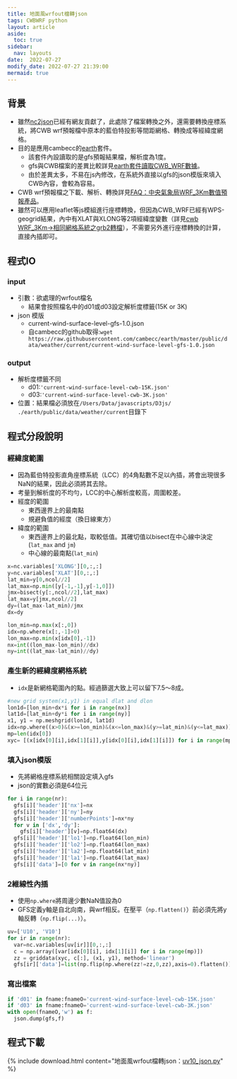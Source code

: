 ```yaml
---
title: 地面風wrfout檔轉json
tags: CWBWRF python
layout: article
aside:
  toc: true
sidebar:
  nav: layouts
date:  2022-07-27
modify_date: 2022-07-27 21:39:00
mermaid: true
---
```

## 背景
- 雖然[nc2json][nc2json]已經有網友貢獻了，此處除了檔案轉換之外，還需要轉換座標系統，將CWB wrf預報檔中原本的藍伯特投影等間距網格、轉換成等經緯度網格。
- 目的是應用cambecc的[earth][ens]套件。
  - 該套件內設讀取的是gfs預報結果檔，解析度為1度。
  - gfs與CWB檔案的差異比較詳見[earth套件讀取CWB_WRF數據][diff_tab]。
  - 由於差異太多，不易在js內修改，在系統外直接以gfs的json模版來填入CWB內容，會較為容易。
- CWB wrf預報檔之下載、解析、轉換詳見[FAQ：中央氣象局WRF_3Km數值預報產品][wrf_3km]。
- 雖然可以應用leaflet等js模組進行座標轉換，但因為CWB_WRF已經有WPS-geogrid結果，內中有XLAT與XLONG等2項經緯度變數（詳見[cwb WRF_3Km->相同網格系統之grb2轉檔][fil_grb_nc]），不需要另外進行座標轉換的計算，直接內插即可。

## 程式IO
### input
- 引數：欲處理的wrfout檔名
  - 結果會按照檔名中的d01或d03設定解析度標籤(15K or 3K)
- json 模版
  - current-wind-surface-level-gfs-1.0.json
  - 自cambecc的github取得:`wget https://raw.githubusercontent.com/cambecc/earth/master/public/data/weather/current/current-wind-surface-level-gfs-1.0.json`

### output
- 解析度標籤不同
  - d01:`'current-wind-surface-level-cwb-15K.json'`
  - d03:`'current-wind-surface-level-cwb-3K.json'`
- 位置：結果檔必須放在`/Users/Data/javascripts/D3js/` `./earth/public/data/weather/current`目錄下

## 程式分段說明
### 經緯度範圍
- 因為藍伯特投影直角座標系統（LCC）的4角點數不足以內插，將會出現很多NaN的結果，因此必須將其去除。
- 考量到解析度的不均勻，LCC的中心解析度較高，周圍較差。
- 經度的範圍
  - 東西邊界上的最南點
  - 規避負值的經度（換日線東方）
- 緯度的範圍
  - 東西邊界上的最北點，取較低值。其確切值以bisect在中心線中決定(`lat_max` and `jm`)
  - 中心線的最南點(`lat_min`)

```python
x=nc.variables['XLONG'][0,:,:]
y=nc.variables['XLAT'][0,:,:]
lat_min=y[0,ncol//2]
lat_max=np.min([y[-1,-1],y[-1,0]])
jmx=bisect(y[:,ncol//2],lat_max)
lat_max=y[jmx,ncol//2]
dy=(lat_max-lat_min)/jmx
dx=dy

lon_min=np.max(x[:,0])
idx=np.where(x[:,-1]>0)
lon_max=np.min(x[idx[0],-1])
nx=int((lon_max-lon_min)//dx)
ny=int((lat_max-lat_min)//dy)
```

### 產生新的經緯度網格系統
- `idx`是新網格範圍內的點。經過篩選大致上可以留下7.5～8成。

```python
#new grid system(x1,y1) in equal dlat and dlon
lon1d=[lon_min+dx*i for i in range(nx)]
lat1d=[lat_min+dy*i for i in range(ny)]
x1, y1 = np.meshgrid(lon1d, lat1d)
idx=np.where((x>0)&(x>=lon_min)&(x<=lon_max)&(y>=lat_min)&(y<=lat_max))
mp=len(idx[0])
xyc= [(x[idx[0][i],idx[1][i]],y[idx[0][i],idx[1][i]]) for i in range(mp)]
```

### 填入json模版
- 先將網格座標系統相關設定填入gfs
- json的實數必須是64位元

```python
for i in range(nr):
  gfs[i]['header']['nx']=nx
  gfs[i]['header']['ny']=ny
  gfs[i]['header']['numberPoints']=nx*ny
  for v in ['dx','dy']:
    gfs[i]['header'][v]=np.float64(dx)
  gfs[i]['header']['lo1']=np.float64(lon_min)
  gfs[i]['header']['lo2']=np.float64(lon_max)
  gfs[i]['header']['la2']=np.float64(lat_min)
  gfs[i]['header']['la1']=np.float64(lat_max)
  gfs[i]['data']=[0 for v in range(nx*ny)]
```

### 2維線性內插
- 使用`np.where`將周邊少數NaN值設為0
- GFS定義y軸是自北向南，與wrf相反。在壓平（`np.flatten()`）前必須先將y軸反轉（`np.flip(...)`）。

```python
uv=['U10', 'V10']
for ir in range(nr):
  var=nc.variables[uv[ir]][0,:,:]
  c = np.array([var[idx[0][i], idx[1][i]] for i in range(mp)])
  zz = griddata(xyc, c[:], (x1, y1), method='linear')
  gfs[ir]['data']=list(np.flip(np.where(zz!=zz,0,zz),axis=0).flatten())
```

### 寫出檔案

```python
if 'd01' in fname:fnameO='current-wind-surface-level-cwb-15K.json'
if 'd03' in fname:fnameO='current-wind-surface-level-cwb-3K.json'
with open(fnameO,'w') as f:
  json.dump(gfs,f)
```

## 程式下載

{% include download.html content="地面風wrfout檔轉json：[uv10_json.py](https://github.com/sinotec2/Focus-on-Air-Quality/blob/main/wind_models/cwbWRF_3Km/uv10_json.py)" %}

[nc2json]: <https://github.com/pwcazenave/netcdf2json/blob/master/netcdf2json.py> "pwcazenave(2017), Convert netCDF output to JSON for use in earth, netcdf2json"
[diff_tab]: <https://sinotec2.github.io/FAQ/2022/07/26/CWBwrf_3Km2NWC.html> "earth套件讀取CWB_WRF數據-> diff of first paramter in gfs and cwbwrf_15Km files"
[ens]: <https://earth.nullschool.net/> "earth, a visualization of global weather conditions, forecast by supercomputers, updated every three hours"
[wrf_3km]: <https://sinotec2.github.io/Focus-on-Air-Quality/wind_models/cwbWRF_3Km/> "中央氣象局WRF_3Km數值預報產品"
[fil_grb_nc]: <https://sinotec2.github.io/Focus-on-Air-Quality/wind_models/cwbWRF_3Km/fil_grb_nc/> "cwb WRF_3Km->相同網格系統之grb2轉檔"
